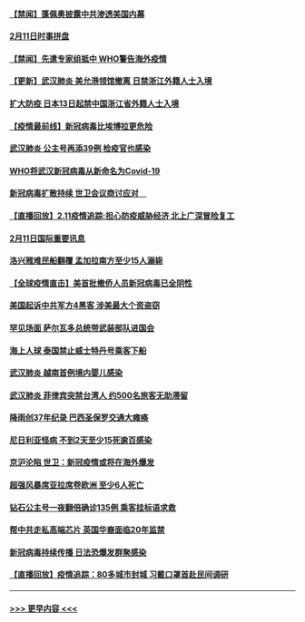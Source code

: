 #### [【禁闻】蓬佩奥披露中共渗透美国内幕](../pages/prog202/a102775129.md?t=02121244) 
#### [2月11日时事拼盘](../pages/prog202/a102775140.md?t=02121244) 
#### [【禁闻】先遣专家组抵中 WHO警告海外疫情](../pages/prog202/a102775112.md?t=02121244) 
#### [【更新】武汉肺炎 美允港领馆撤离 日禁浙江外籍人士入境](../pages/prog202/a102770740.md?t=02121244) 
#### [扩大防疫 日本13日起禁中国浙江省外籍人士入境](../pages/prog202/a102775051.md?t=02121244) 
#### [【疫情最前线】新冠病毒比埃博拉更危险](../pages/prog202/a102775043.md?t=02121244) 
#### [武汉肺炎 公主号再添39例 检疫官也感染](../pages/prog202/a102775031.md?t=02121244) 
#### [WHO将武汉新冠病毒从新命名为Covid-19](../pages/prog202/a102774891.md?t=02121244) 
#### [新冠病毒扩散持续 世卫会议商讨应对　](../pages/prog202/a102774850.md?t=02121244) 
#### [【直播回放】2.11疫情追踪:担心防疫威胁经济 北上广深冒险复工](../pages/prog202/a102774741.md?t=02121244) 
#### [2月11日国际重要讯息](../pages/prog202/a102774621.md?t=02121244) 
#### [洛兴雅难民船翻覆 孟加拉南方至少15人溺毙](../pages/prog202/a102774586.md?t=02121244) 
#### [【全球疫情直击】美首批撤侨人员新冠病毒已全阴性](../pages/prog202/a102774523.md?t=02121244) 
#### [美国起诉中共军方4黑客 涉美最大个资盗窃](../pages/prog202/a102774508.md?t=02121244) 
#### [罕见场面  萨尔瓦多总统带武装部队进国会](../pages/prog202/a102774494.md?t=02121244) 
#### [海上人球 泰国禁止威士特丹号乘客下船](../pages/prog202/a102774384.md?t=02121244) 
#### [武汉肺炎 越南首例境内婴儿感染](../pages/prog202/a102774365.md?t=02121244) 
#### [武汉肺炎 菲律宾突禁台湾人 约500名旅客无助滞留](../pages/prog202/a102774288.md?t=02121244) 
#### [降雨创37年纪录 巴西圣保罗交通大瘫痪](../pages/prog202/a102774273.md?t=02121244) 
#### [尼日利亚怪病 不到2天至少15死逾百感染](../pages/prog202/a102774260.md?t=02121244) 
#### [京沪沦陷 世卫：新冠疫情或将在海外爆发](../pages/prog202/a102774135.md?t=02121244) 
#### [超强风暴席亚拉席卷欧洲 至少6人死亡](../pages/prog202/a102774122.md?t=02121244) 
#### [钻石公主号一夜翻倍确诊135例 乘客挂标语求救](../pages/prog202/a102774041.md?t=02121244) 
#### [帮中共走私高端芯片 英国华裔面临20年监禁](../pages/prog202/a102774002.md?t=02121244) 
#### [新冠病毒持续传播 日法恐爆发群聚感染](../pages/prog202/a102773992.md?t=02121244) 
#### [【直播回放】疫情追踪：80多城市封城 习戴口罩首赴民间调研](../pages/prog202/a102773728.md?t=02121244) 

----
#### [ >>> 更早内容 <<< ](../indexes/prog202-earlier.md)
